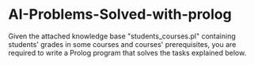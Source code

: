# AI-Problems-Solved-with-prolog
Given the attached knowledge base "students_courses.pl" containing students' grades in some courses and courses' prerequisites, you are required to write a Prolog program that solves the tasks explained below.
